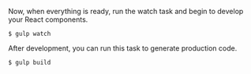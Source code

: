 Now, when everything is ready, run the watch task and begin to develop your React components.

```
$ gulp watch
```


After development, you can run this task to generate production code.
```
$ gulp build
